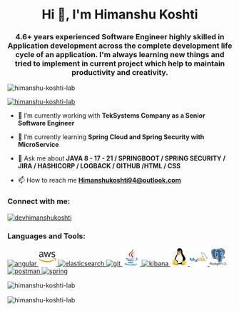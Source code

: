 <h1 align="center">Hi 👋, I'm Himanshu Koshti</h1>
<h3 align="center">4.6+ years experienced Software Engineer highly skilled in Application development across the complete development life cycle of an application. I'm always learning new things and tried to implement in current project which help to maintain productivity and creativity.</h3>

<p align="left"> <img src="https://komarev.com/ghpvc/?username=himanshu-koshti-lab&label=Profile%20views&color=0e75b6&style=flat" alt="himanshu-koshti-lab" /> </p>

<p align="left"> <a href="https://github.com/ryo-ma/github-profile-trophy"><img src="https://github-profile-trophy.vercel.app/?username=himanshu-koshti-lab" alt="himanshu-koshti-lab" /></a> </p>

- 🔭 I’m currently working with **TekSystems Company as a Senior Software Engineer**

- 🌱 I’m currently learning **Spring Cloud and Spring Security with MicroService**

- 💬 Ask me about **JAVA 8 - 17 - 21 / SPRINGBOOT / SPRING SECURITY / JIRA / HASHICORP / LOGBACK / GITHUB /HTML / CSS**

- 📫 How to reach me **Himanshukoshti94@outlook.com**

<h3 align="left">Connect with me:</h3>
<p align="left">
<a href="https://linkedin.com/in/devhimanshukoshti" target="blank"><img align="center" src="https://raw.githubusercontent.com/rahuldkjain/github-profile-readme-generator/master/src/images/icons/Social/linked-in-alt.svg" alt="devhimanshukoshti" height="30" width="40" /></a>
</p>

<h3 align="left">Languages and Tools:</h3>
<p align="left"> <a href="https://angular.io" target="_blank" rel="noreferrer"> <img src="https://angular.io/assets/images/logos/angular/angular.svg" alt="angular" width="40" height="40"/> </a> <a href="https://aws.amazon.com" target="_blank" rel="noreferrer"> <img src="https://raw.githubusercontent.com/devicons/devicon/master/icons/amazonwebservices/amazonwebservices-original-wordmark.svg" alt="aws" width="40" height="40"/> </a> <a href="https://www.elastic.co" target="_blank" rel="noreferrer"> <img src="https://www.vectorlogo.zone/logos/elastic/elastic-icon.svg" alt="elasticsearch" width="40" height="40"/> </a> <a href="https://git-scm.com/" target="_blank" rel="noreferrer"> <img src="https://www.vectorlogo.zone/logos/git-scm/git-scm-icon.svg" alt="git" width="40" height="40"/> </a> <a href="https://www.java.com" target="_blank" rel="noreferrer"> <img src="https://raw.githubusercontent.com/devicons/devicon/master/icons/java/java-original.svg" alt="java" width="40" height="40"/> </a> <a href="https://www.elastic.co/kibana" target="_blank" rel="noreferrer"> <img src="https://www.vectorlogo.zone/logos/elasticco_kibana/elasticco_kibana-icon.svg" alt="kibana" width="40" height="40"/> </a> <a href="https://www.linux.org/" target="_blank" rel="noreferrer"> <img src="https://raw.githubusercontent.com/devicons/devicon/master/icons/linux/linux-original.svg" alt="linux" width="40" height="40"/> </a> <a href="https://www.mysql.com/" target="_blank" rel="noreferrer"> <img src="https://raw.githubusercontent.com/devicons/devicon/master/icons/mysql/mysql-original-wordmark.svg" alt="mysql" width="40" height="40"/> </a> <a href="https://www.postgresql.org" target="_blank" rel="noreferrer"> <img src="https://raw.githubusercontent.com/devicons/devicon/master/icons/postgresql/postgresql-original-wordmark.svg" alt="postgresql" width="40" height="40"/> </a> <a href="https://postman.com" target="_blank" rel="noreferrer"> <img src="https://www.vectorlogo.zone/logos/getpostman/getpostman-icon.svg" alt="postman" width="40" height="40"/> </a> <a href="https://spring.io/" target="_blank" rel="noreferrer"> <img src="https://www.vectorlogo.zone/logos/springio/springio-icon.svg" alt="spring" width="40" height="40"/> </a> </p>

<p><img align="center" src="https://github-readme-stats.vercel.app/api/top-langs?username=himanshu-koshti-lab&show_icons=true&locale=en&layout=compact" alt="himanshu-koshti-lab" /></p>

<p><img align="center" src="https://github-readme-streak-stats.herokuapp.com/?user=himanshu-koshti-lab&" alt="himanshu-koshti-lab" /></p>
